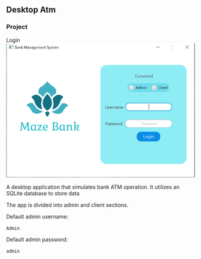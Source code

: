 ## Desktop Atm
### Project
Login
![Image](/assets/login-page.PNG)

A desktop application that simulates bank ATM operation. It utilizes an SQLite database to store data<br>

The app is divided into admin and client sections.<br>

Default admin username:

    Admin
Default admin password:

    admin
